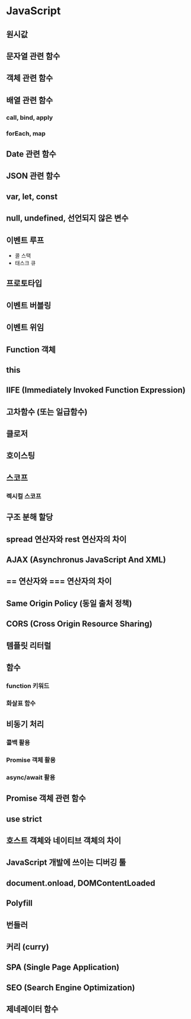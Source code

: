 # JavaScript

## 원시값

## 문자열 관련 함수

## 객체 관련 함수

## 배열 관련 함수

### call, bind, apply

### forEach, map

## Date 관련 함수

## JSON 관련 함수

## var, let, const

## null, undefined, 선언되지 않은 변수

## 이벤트 루프
- 콜 스택
- 태스크 큐

## 프로토타입

## 이벤트 버블링

## 이벤트 위임

## Function 객체

## this

## IIFE (Immediately Invoked Function Expression)

## 고차함수 (또는 일급함수)

## 클로저

## 호이스팅

## 스코프

### 렉시컬 스코프

## 구조 분해 할당

## spread 연산자와 rest 연산자의 차이

## AJAX (Asynchronus JavaScript And XML)

## == 연산자와 === 연산자의 차이

## Same Origin Policy (동일 출처 정책)

## CORS (Cross Origin Resource Sharing)

## 템플릿 리터럴

## 함수

### function 키워드

### 화살표 함수

## 비동기 처리

### 콜백 활용

### Promise 객체 활용

### async/await 활용

## Promise 객체 관련 함수

## use strict

## 호스트 객체와 네이티브 객체의 차이

## JavaScript 개발에 쓰이는 디버깅 툴

## document.onload, DOMContentLoaded

## Polyfill

## 번들러

## 커리 (curry)

## SPA (Single Page Application)

## SEO (Search Engine Optimization)

## 제네레이터 함수
